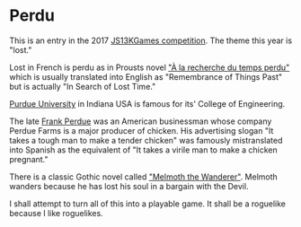 Perdu
=====

This is an entry in the 2017 [JS13KGames competition](http://js13kgames.com/).  The theme this year is "lost."

Lost in French is perdu as in Prousts novel ["À la recherche du temps perdu"](https://en.wikipedia.org/wiki/In_Search_of_Lost_Time) which is usually translated into English as "Remembrance of Things Past" but is actually "In Search of Lost Time."

[Purdue University](https://www.purdue.edu/) in Indiana USA is famous for its' College of Engineering.

The late [Frank Perdue](https://en.wikipedia.org/wiki/Frank_Perdue) was an American businessman whose company Perdue Farms is a major producer of chicken.  His advertising slogan "It takes a tough man to make a tender chicken" was famously 
mistranslated into Spanish as the equivalent of "It takes a virile man to make a chicken pregnant."

There is a classic Gothic novel called
 ["Melmoth the Wanderer"](https://en.wikipedia.org/wiki/Melmoth_the_Wanderer).  Melmoth wanders because he has lost his soul in a bargain with the Devil.

 I shall attempt to turn all of this into a playable game.  It shall be a roguelike because I like roguelikes. 
